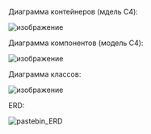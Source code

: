 Диаграмма контейнеров (мдель C4):

![изображение](https://github.com/user-attachments/assets/580df52a-e5f7-434f-876e-b7cbcc27d56a)

Диаграмма компонентов (модель C4):

![изображение](https://github.com/user-attachments/assets/52c55978-a644-47b5-8135-72feecb90b72)

Диаграмма классов:

![изображение](https://github.com/user-attachments/assets/6400a170-5bb6-430b-8c3a-60148b92adf8)


ERD:

![pastebin_ERD](https://github.com/user-attachments/assets/16bcd419-d928-4bfc-b299-ee3318642c1a)
